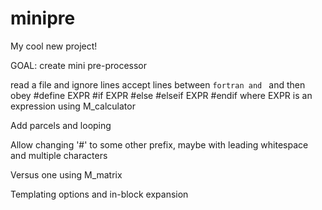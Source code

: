 # minipre
My cool new project!

GOAL: create mini pre-processor

read a file and ignore lines
accept lines between ```fortran and ```
and then obey
#define EXPR
#if EXPR #else #elseif EXPR #endif
where EXPR is an expression using M_calculator

Add parcels and looping

Allow changing '#' to some other prefix, maybe with leading whitespace and multiple characters

Versus one using M_matrix 

Templating options and in-block expansion
